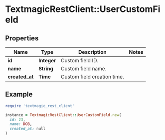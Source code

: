 # TextmagicRestClient::UserCustomField

## Properties

| Name | Type | Description | Notes |
| ---- | ---- | ----------- | ----- |
| **id** | **Integer** | Custom field ID. |  |
| **name** | **String** | Custom field name. |  |
| **created_at** | **Time** | Custom field creation time. |  |

## Example

```ruby
require 'textmagic_rest_client'

instance = TextmagicRestClient::UserCustomField.new(
  id: 23,
  name: DOB,
  created_at: null
)
```

